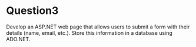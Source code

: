 # Question3
Develop an ASP.NET web page that allows users to submit a form
with their details (name, email, etc.). Store this information in a
database using ADO.NET.
